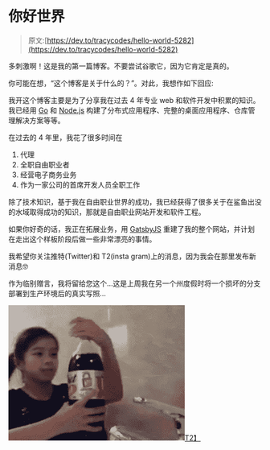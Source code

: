 # 你好世界

> 原文:[https://dev.to/tracycodes/hello-world-5282](https://dev.to/tracycodes/hello-world-5282)

多刺激啊！这是我的第一篇博客。不要尝试谷歌它，因为它肯定是真的。

你可能在想，“这个博客是关于什么的？”。对此，我想作如下回应:

我开这个博客主要是为了分享我在过去 4 年专业 web 和软件开发中积累的知识。我已经用 [Go](https://golang.org/) 和 [Node.js](https://nodejs.org/en/) 构建了分布式应用程序、完整的桌面应用程序、仓库管理解决方案等等。

在过去的 4 年里，我花了很多时间在

1.  代理
2.  全职自由职业者
3.  经营电子商务业务
4.  作为一家公司的首席开发人员全职工作

除了技术知识，基于我在自由职业世界的成功，我已经获得了很多关于在鲨鱼出没的水域取得成功的知识，那就是自由职业网站开发和软件工程。

如果你好奇的话，我正在拓展业务，用 [GatsbyJS](https://www.gatsbyjs.org/) 重建了我的整个网站，并计划在走出这个样板阶段后做一些非常漂亮的事情。

我希望你关注推特(Twitter)和 T2(insta gram)上的消息，因为我会在那里发布新消息🤓

作为临别赠言，我将留给您这个…这是上周我在另一个州度假时将一个损坏的分支部署到生产环境后的真实写照…

[![Diet Coke and Mentos explosion](img/68d2b30f80789a1a2c2aed1c627c7314.png)T2】](https://res.cloudinary.com/practicaldev/image/fetch/s--BKTafR8q--/c_limit%2Cf_auto%2Cfl_progressive%2Cq_66%2Cw_880/https://tracycodes.com/14ef62945dedbbf5ff58230f9c557f97/mess.gif)
